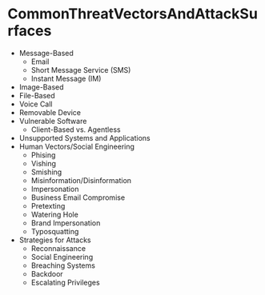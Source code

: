 # CommonThreatVectorsAndAttackSurfaces

- Message-Based
    * Email
    * Short Message Service (SMS)
    * Instant Message (IM)
- Image-Based
- File-Based
- Voice Call
- Removable Device
- Vulnerable Software
    * Client-Based vs. Agentless
- Unsupported Systems and Applications
- Human Vectors/Social Engineering
    * Phising
    * Vishing
    * Smishing
    * Misinformation/Disinformation
    * Impersonation
    * Business Email Compromise
    * Pretexting
    * Watering Hole
    * Brand Impersonation
    * Typosquatting
- Strategies for Attacks
    * Reconnaissance 
    * Social Engineering
    * Breaching Systems
    * Backdoor
    * Escalating Privileges